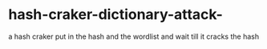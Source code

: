 # hash-craker-dictionary-attack-
a hash craker put in the hash and the wordlist and wait till it cracks the hash
